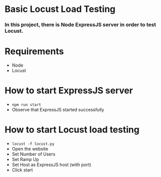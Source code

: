 # Basic Locust Load Testing

### In this project, there is Node ExpressJS server in order to test Locust.

# Requirements

- Node
- Locust

# How to start ExpressJS server

- ```npm run start```
- Observe that ExpressJS started successfully

# How to start Locust load testing

- ```locust -f locust.py```
- Open the website
- Set Number of Users
- Set Ramp Up
- Set Host as ExpressJS host (with port)
- Click start